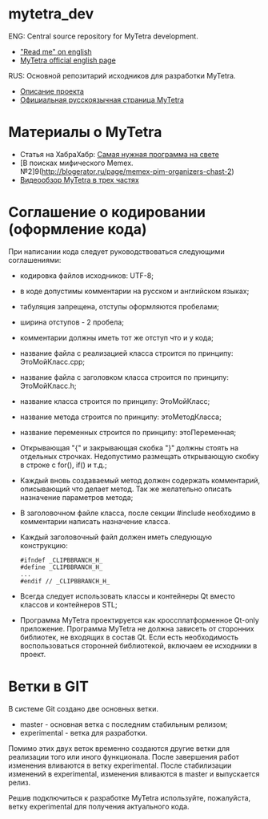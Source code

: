 mytetra_dev
===========

ENG: Central source repository for MyTetra development.<br/> 
* ["Read me" on english](https://github.com/xintrea/mytetra_dev/blob/experimental/README_ENG.md)
* [MyTetra official english page](http://webhamster.ru/site/page/index/articles/projectcode/138)

RUS: Основной репозитарий исходников для разработки MyTetra.<br/>
* [Описание проекта](https://github.com/xintrea/mytetra_dev/blob/experimental/README.md)
* [Официальная русскоязычная страница MyTetra](http://webhamster.ru/site/page/index/articles/projectcode/105)


Материалы о MyTetra
===================

* Статья на ХабраХабр: [Самая нужная программа на свете](https://habrahabr.ru/post/316814/)
* [В поисках мифического Memex. №2]9(http://blogerator.ru/page/memex-pim-organizers-chast-2)
* [Bидеообзор MyTetra в трех частях](https://www.youtube.com/watch?v=Bmp_dk2LA6I)


Соглашение о кодировании (оформление кода)
==========================================

При написании кода следует руководствоваться следующими соглашениями:

* кодировка файлов исходников: UTF-8;
* в коде допустимы комментарии на русском и английском языках;
* табуляция запрещена, отступы оформляются пробелами;
* ширина отступов - 2 пробела;
* комментарии должны иметь тот же отступ что и у кода;
* название файла с реализацией класса строится по принципу: ЭтоМойКласс.cpp;
* название файла с заголовком класса строится по принципу: ЭтоМойКласс.h;
* название класса строится по принципу: ЭтоМойКласс;
* название метода строится по принципу: этоМетодКласса;
* название переменных строится по принципу: этоПеременная;
* Открывающая "{" и закрывающая скобка "}" должны стоять на отдельных строчках. Недопустимо размещать открывающую скобку в строке с for(), if() и т.д.;
* Каждый вновь создаваемый метод должен содержать комментарий, описывающий что делает метод. Так же желательно описать назначение параметров метода;
* В заголовочном файле класса, после секции #include необходимо в комментарии написать назначение класса.
* Каждый заголовочный файл должен иметь следующую конструкцию:

    ```
    #ifndef _CLIPBBRANCH_H_
    #define _CLIPBBRANCH_H_
    ...
    #endif // _CLIPBBRANCH_H_
    ```

* Всегда следует использовать классы и контейнеры Qt вместо классов и контейнеров STL;
* Программа MyTetra проектируется как кроссплатформенное Qt-only приложение. Программа MyTetra не должна зависеть от сторонних библиотек, не входящих в состав Qt. Если есть необходимость воспользоваться сторонней библиотекой, включаем ее исходники в проект.

Ветки в GIT
===========

В системе Git создано две основных ветки.

* master - основная ветка с последним стабильным релизом;
* experimental - ветка для разработки.

Помимо этих двух веток временно создаются другие ветки для реализации того или иного функционала. После завершения работ изменения вливаются в ветку experimental. После стабилизации изменений в experimental, изменения вливаются в master и выпускается релиз.

Решив подключиться к разработке MyTetra используйте, пожалуйста, ветку experimental для получения актуального кода.

